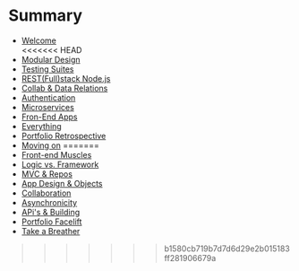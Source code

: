 # Summary

* [Welcome](README.md)   
<<<<<<< HEAD
* [Modular Design](0-clean-calc-2-point-oh.md)   
* [Testing Suites](1-testing-suites.md)  
* [REST(Full)stack Node.js](2-full-node-app.md)  
* [Collab & Data Relations](3-collaborate-and-data-relationships.md)   
* [Authentication](4-authentication.md) 
* [Microservices](5-microservices.md)   
* [Fron-End Apps](6-front-end-apps.md)  
* [Everything](7-everything.md)
* [Portfolio Retrospective](8-portfolio-retrospective.md)
* [Moving on](9-moving-on.md)
=======
* [Front-end Muscles](0-front-end-pages.md)   
* [Logic vs. Framework](1-clean-calc.md)  
* [MVC & Repos](2-todo-list.md)  
* [App Design & Objects](3-tic-tac-toe.md)   
* [Collaboration](4-collaboration.md)  
* [Asynchronicity](5-async-callbacks.md)
* [APi's & Building](6-be-youtube.md)  
* [Portfolio Facelift](7-react-portfolio.md)  
* [Take a Breather](8-moving-on.md)
>>>>>>> b1580cb719b7d7d6d29e2b015183ff281906679a
